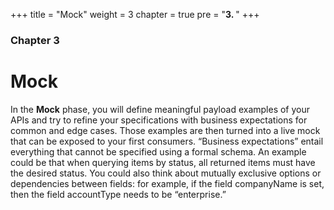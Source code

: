 +++
title = "Mock"
weight = 3
chapter = true
pre = "<b>3. </b>"
+++

### Chapter 3

# Mock

In the **Mock** phase, you will define meaningful payload examples of your APIs and try to refine your specifications with business expectations for common and edge cases. Those examples are then turned into a live mock that can be exposed to your first consumers. “Business expectations” entail everything that cannot be specified using a formal schema. An example could be that when querying items by status, all returned items must have the desired status. You could also think about mutually exclusive options or dependencies between fields: for example, if the field companyName is set, then the field accountType needs to be “enterprise.”

